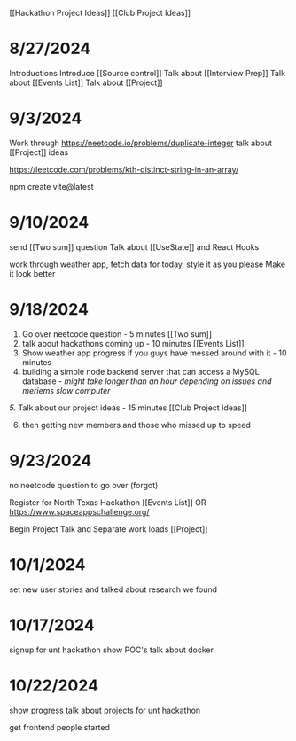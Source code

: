[[Hackathon Project Ideas]]
[[Club Project Ideas]]
# 8/27/2024
Introductions
Introduce [[Source control]]
Talk about [[Interview Prep]]
Talk about [[Events List]]
Talk about [[Project]]

# 9/3/2024
Work through https://neetcode.io/problems/duplicate-integer
talk about [[Project]] ideas

https://leetcode.com/problems/kth-distinct-string-in-an-array/


npm create vite@latest

# 9/10/2024
send [[Two sum]] question
Talk about [[UseState]] and React Hooks

work through weather app, fetch data for today, style it as you please
Make it look better


# 9/18/2024

1. Go over neetcode question - 5 minutes [[Two sum]]
2. talk about hackathons coming up - 10 minutes [[Events List]]
3. Show weather app progress if you guys have messed around with it - 10 minutes
4. building a simple node backend server that can access a MySQL database - _might take longer than an hour depending on issues and meriems slow computer_

_5._ Talk about our project ideas - 15 minutes [[Club Project Ideas]]

6. then getting new members and those who missed up to speed

# 9/23/2024
no neetcode question to go over (forgot)

Register for North Texas Hackathon [[Events  List]]
OR https://www.spaceappschallenge.org/

Begin Project Talk and Separate work loads
[[Project]]

# 10/1/2024
set new user stories and talked about research we found

# 10/17/2024

signup for unt hackathon
show POC's 
talk about docker

# 10/22/2024

show progress
talk about projects for unt hackathon

get frontend people started 